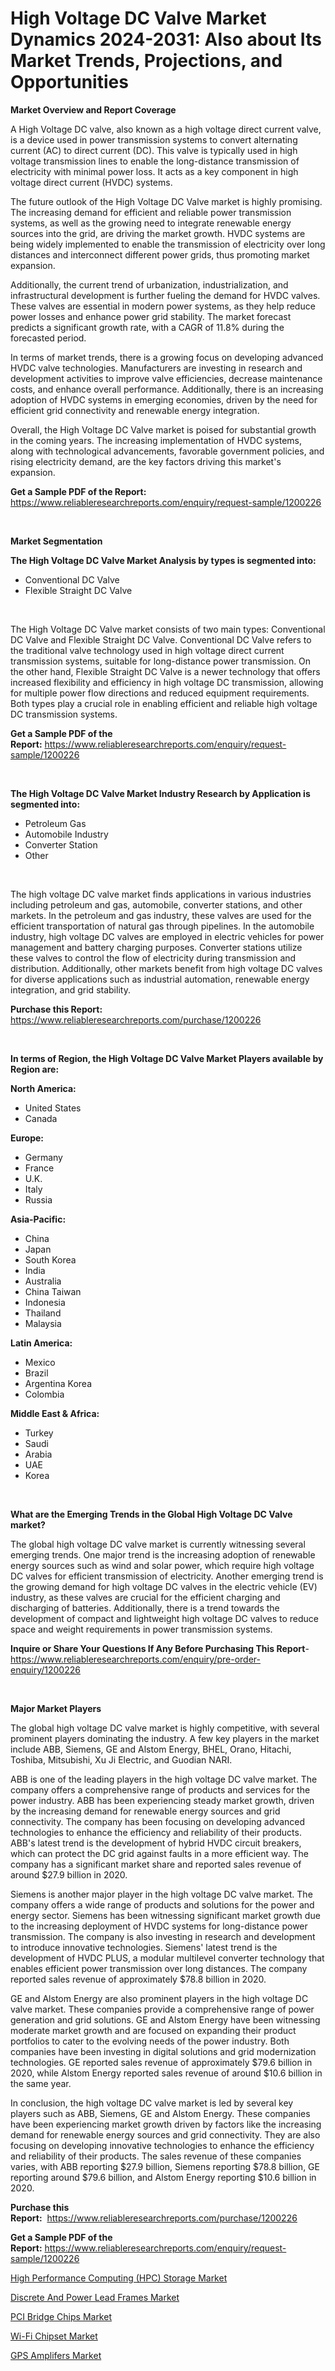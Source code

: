 <p><h1>High Voltage DC Valve Market Dynamics 2024-2031: Also about Its Market Trends, Projections, and Opportunities</h1></p><p><strong>Market Overview and Report Coverage</strong></p>
<p><p>A High Voltage DC valve, also known as a high voltage direct current valve, is a device used in power transmission systems to convert alternating current (AC) to direct current (DC). This valve is typically used in high voltage transmission lines to enable the long-distance transmission of electricity with minimal power loss. It acts as a key component in high voltage direct current (HVDC) systems.</p><p>The future outlook of the High Voltage DC Valve market is highly promising. The increasing demand for efficient and reliable power transmission systems, as well as the growing need to integrate renewable energy sources into the grid, are driving the market growth. HVDC systems are being widely implemented to enable the transmission of electricity over long distances and interconnect different power grids, thus promoting market expansion.</p><p>Additionally, the current trend of urbanization, industrialization, and infrastructural development is further fueling the demand for HVDC valves. These valves are essential in modern power systems, as they help reduce power losses and enhance power grid stability. The market forecast predicts a significant growth rate, with a CAGR of 11.8% during the forecasted period.</p><p>In terms of market trends, there is a growing focus on developing advanced HVDC valve technologies. Manufacturers are investing in research and development activities to improve valve efficiencies, decrease maintenance costs, and enhance overall performance. Additionally, there is an increasing adoption of HVDC systems in emerging economies, driven by the need for efficient grid connectivity and renewable energy integration.</p><p>Overall, the High Voltage DC Valve market is poised for substantial growth in the coming years. The increasing implementation of HVDC systems, along with technological advancements, favorable government policies, and rising electricity demand, are the key factors driving this market's expansion.</p></p>
<p><strong>Get a Sample PDF of the Report:</strong> <a href="https://www.reliableresearchreports.com/enquiry/request-sample/1200226">https://www.reliableresearchreports.com/enquiry/request-sample/1200226</a></p>
<p>&nbsp;</p>
<p><strong>Market Segmentation</strong></p>
<p><strong>The High Voltage DC Valve Market Analysis by types is segmented into:</strong></p>
<p><ul><li>Conventional DC Valve</li><li>Flexible Straight DC Valve</li></ul></p>
<p>&nbsp;</p>
<p><p>The High Voltage DC Valve market consists of two main types: Conventional DC Valve and Flexible Straight DC Valve. Conventional DC Valve refers to the traditional valve technology used in high voltage direct current transmission systems, suitable for long-distance power transmission. On the other hand, Flexible Straight DC Valve is a newer technology that offers increased flexibility and efficiency in high voltage DC transmission, allowing for multiple power flow directions and reduced equipment requirements. Both types play a crucial role in enabling efficient and reliable high voltage DC transmission systems.</p></p>
<p><strong>Get a Sample PDF of the Report:</strong>&nbsp;<a href="https://www.reliableresearchreports.com/enquiry/request-sample/1200226">https://www.reliableresearchreports.com/enquiry/request-sample/1200226</a></p>
<p>&nbsp;</p>
<p><strong>The High Voltage DC Valve Market Industry Research by Application is segmented into:</strong></p>
<p><ul><li>Petroleum Gas</li><li>Automobile Industry</li><li>Converter Station</li><li>Other</li></ul></p>
<p>&nbsp;</p>
<p><p>The high voltage DC valve market finds applications in various industries including petroleum and gas, automobile, converter stations, and other markets. In the petroleum and gas industry, these valves are used for the efficient transportation of natural gas through pipelines. In the automobile industry, high voltage DC valves are employed in electric vehicles for power management and battery charging purposes. Converter stations utilize these valves to control the flow of electricity during transmission and distribution. Additionally, other markets benefit from high voltage DC valves for diverse applications such as industrial automation, renewable energy integration, and grid stability.</p></p>
<p><strong>Purchase this Report:</strong>&nbsp; <a href="https://www.reliableresearchreports.com/purchase/1200226">https://www.reliableresearchreports.com/purchase/1200226</a></p>
<p>&nbsp;</p>
<p><strong>In terms of Region, the High Voltage DC Valve Market Players available by Region are:</strong></p>
<p>
    <p> <strong> North America: </strong>
        <ul>
            <li>United States</li>
            <li>Canada</li>
        </ul>
        </p> 
    <p> <strong> Europe: </strong>
        <ul>
            <li>Germany</li>
            <li>France</li>
            <li>U.K.</li>
            <li>Italy</li>
            <li>Russia</li>
        </ul>
        </p> 
    <p> <strong> Asia-Pacific: </strong>
        <ul>
            <li>China</li>
            <li>Japan</li>
            <li>South Korea</li>
            <li>India</li>
            <li>Australia</li>
            <li>China Taiwan</li>
            <li>Indonesia</li>
            <li>Thailand</li>
            <li>Malaysia</li>
        </ul>
        </p> 
    <p> <strong> Latin America: </strong>
        <ul>
            <li>Mexico</li>
            <li>Brazil</li>
            <li>Argentina Korea</li>
            <li>Colombia</li>
        </ul>
        </p> 
    <p> <strong> Middle East & Africa: </strong>
        <ul>
            <li>Turkey</li>
            <li>Saudi</li>
            <li>Arabia</li>
            <li>UAE</li>
            <li>Korea</li>
        </ul>
    </p>
    </p>
<p>&nbsp;</p>
<p><strong>What are the Emerging Trends in the Global High Voltage DC Valve market?</strong></p>
<p><p>The global high voltage DC valve market is currently witnessing several emerging trends. One major trend is the increasing adoption of renewable energy sources such as wind and solar power, which require high voltage DC valves for efficient transmission of electricity. Another emerging trend is the growing demand for high voltage DC valves in the electric vehicle (EV) industry, as these valves are crucial for the efficient charging and discharging of batteries. Additionally, there is a trend towards the development of compact and lightweight high voltage DC valves to reduce space and weight requirements in power transmission systems.</p></p>
<p><strong>Inquire or Share Your Questions If Any Before Purchasing This Report</strong>- <a href="https://www.reliableresearchreports.com/enquiry/pre-order-enquiry/1200226">https://www.reliableresearchreports.com/enquiry/pre-order-enquiry/1200226</a></p>
<p>&nbsp;</p>
<p><strong>Major Market Players</strong></p>
<p><p>The global high voltage DC valve market is highly competitive, with several prominent players dominating the industry. A few key players in the market include ABB, Siemens, GE and Alstom Energy, BHEL, Orano, Hitachi, Toshiba, Mitsubishi, Xu Ji Electric, and Guodian NARI. </p><p>ABB is one of the leading players in the high voltage DC valve market. The company offers a comprehensive range of products and services for the power industry. ABB has been experiencing steady market growth, driven by the increasing demand for renewable energy sources and grid connectivity. The company has been focusing on developing advanced technologies to enhance the efficiency and reliability of their products. ABB's latest trend is the development of hybrid HVDC circuit breakers, which can protect the DC grid against faults in a more efficient way. The company has a significant market share and reported sales revenue of around $27.9 billion in 2020.</p><p>Siemens is another major player in the high voltage DC valve market. The company offers a wide range of products and solutions for the power and energy sector. Siemens has been witnessing significant market growth due to the increasing deployment of HVDC systems for long-distance power transmission. The company is also investing in research and development to introduce innovative technologies. Siemens' latest trend is the development of HVDC PLUS, a modular multilevel converter technology that enables efficient power transmission over long distances. The company reported sales revenue of approximately $78.8 billion in 2020.</p><p>GE and Alstom Energy are also prominent players in the high voltage DC valve market. These companies provide a comprehensive range of power generation and grid solutions. GE and Alstom Energy have been witnessing moderate market growth and are focused on expanding their product portfolios to cater to the evolving needs of the power industry. Both companies have been investing in digital solutions and grid modernization technologies. GE reported sales revenue of approximately $79.6 billion in 2020, while Alstom Energy reported sales revenue of around $10.6 billion in the same year.</p><p>In conclusion, the high voltage DC valve market is led by several key players such as ABB, Siemens, GE and Alstom Energy. These companies have been experiencing market growth driven by factors like the increasing demand for renewable energy sources and grid connectivity. They are also focusing on developing innovative technologies to enhance the efficiency and reliability of their products. The sales revenue of these companies varies, with ABB reporting $27.9 billion, Siemens reporting $78.8 billion, GE reporting around $79.6 billion, and Alstom Energy reporting $10.6 billion in 2020.</p></p>
<p><strong>Purchase this Report:</strong>&nbsp;&nbsp;<a href="https://www.reliableresearchreports.com/purchase/1200226">https://www.reliableresearchreports.com/purchase/1200226</a></p>
<p></p>
<p><strong>Get a Sample PDF of the Report:</strong>&nbsp;<a href="https://www.reliableresearchreports.com/enquiry/request-sample/1200226">https://www.reliableresearchreports.com/enquiry/request-sample/1200226</a></p>
<p><p><a href="https://github.com/mharielmesa/Market-Research-Report-List-1/blob/main/high-performance-computing-hpc-storage-market.md">High Performance Computing (HPC) Storage Market</a></p><p><a href="https://github.com/yoshih12/Market-Research-Report-List-1/blob/main/discrete-and-power-lead-frames-market.md">Discrete And Power Lead Frames Market</a></p><p><a href="https://github.com/guneycigdem35/Market-Research-Report-List-1/blob/main/pci-bridge-chips-market.md">PCI Bridge Chips Market</a></p><p><a href="https://github.com/wwwkeltoum/Market-Research-Report-List-1/blob/main/wi-fi-chipset-market.md">Wi-Fi Chipset Market</a></p><p><a href="https://github.com/changoleonlaverguenzanoexiste/Market-Research-Report-List-1/blob/main/gps-amplifers-market.md">GPS Amplifers Market</a></p></p>